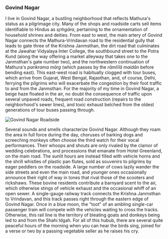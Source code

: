 ### Govind Nagar

I live in Govind Nagar, a bustling neighborhood that reflects Mathura's status as a pilgrimage city. Many of the shops and roadside carts sell items identifiable to Hindus as _sr̥ṁgāra_, pertaining to the ornamentation of household shrines and deities. From east to west, the main artery of Govind Nagar connects the Mathura-Vrindavan road to the residential gully that leads to gate three of the Krishna Janmsthan, the dirt road that culminates at the Jawahar Vidyalaya Inter College, the southbound street to the Potra Kund (along the way offering a market alleyway that takes one to the Janmsthan's gate number two), and the northwestern continuation of Mathura's _parikrama mārg_ (which passes by the _rāmlīlā maidān_ before bending east). This east-west road is habitually clogged with tour buses, which arrive from Gujarat, West Bengal, Rajasthan, and, of course, Delhi, ferrying the pilgrims who will exacerbate the congestion by their foot traffic to and from the Janmsthan. For the majority of my time in Govind Nagar, a beige haze floated in the air, no doubt the consequence of traffic upon several unpaved roads, frequent road construction (repairs to the neighborhood's sewer lines), and toxic exhaust belched from the oldest generations of tour buses passing through.

![Govind Nagar Roadside](/img/govind-nagar-1.jpg)

Several sounds and smells characterize Govind Nagar. Although they roam the area in full force during the day, choruses of barking dogs and screeching monkeys often choose the third watch for their vocal performances. Their whoops and shouts are only rivaled by the clamor of wedding celebrations, and processions that emanate from Hotel Greenland, on the main road. The sunlit hours are instead filled with vehicle horns and the shrill whistles of plastic pan flutes, sold as souvenirs to pilgrims by eager peddlers on the roadside. A large number of cows lazily wander the side streets and even the main road, and younger ones occasionally announce their right of way in tones that rival those of the scooters and rickshaws. These bovine residents contribute a barnyard scent to the air, which otherwise stings of vehicle exhaust and the occasional whiff of an open sewer. A single-gauge railway track connects the Krishna Janmsthan to Vrindavan, and this track passes right through the eastern edge of Govind Nagar. Once in a blue moon, the "toot" of an ambling single-car passenger train will compete with the vehicles waiting to cross the tracks. Otherwise, this rail line is the territory of bleating goats and donkeys being led to and from the Shahi Idgah. For all of this hubub, there are several quite peaceful hours of the morning when you can hear the birds sing, joined for a verse or two by a passing vegetable seller as he raises his cry.
